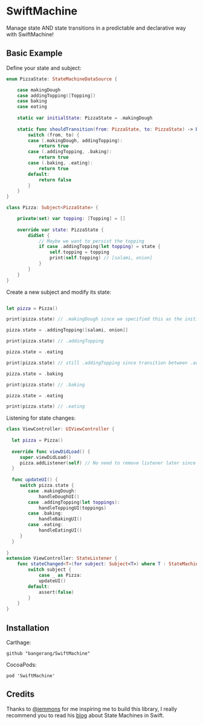 # SwiftMachine
Manage state AND state transitions in a predictable and declarative way with SwiftMachine!


## Basic Example

Define your state and subject:

```swift
enum PizzaState: StateMachineDataSource {

    case makingDough
    case addingTopping([Topping])
    case baking
    case eating
    
    static var initialState: PizzaState = .makingDough
    
    static func shouldTransition(from: PizzaState, to: PizzaState) -> Bool {
        switch (from, to) {
        case (.makingDough, addingTopping):
            return true
        case (.addingTopping, .baking):
            return true
        case (.baking, .eating):
            return true
        default:
            return false
        }
    }
}

class Pizza: Subject<PizzaState> {

    private(set) var topping: [Topping] = []
    
    override var state: PizzaState {
        didSet {
            // Maybe we want to persist the topping
            if case .addingTopping(let topping) = state {
                self.topping = topping
                print(self.topping) // [salami, onion]
            }
        }
    }
}
```

Create a new subject and modify its state:

```swift

let pizza = Pizza()

print(pizza.state) // .makingDough since we specified this as the initial state

pizza.state = .addingTopping([salami, onion]]

print(pizza.state) // .addingTopping

pizza.state = .eating

print(pizza.state) // still .addingTopping since transition between .addTopping and .eating is not allowed, you have the bake the pizza first!

pizza.state = .baking 

print(pizza.state) // .baking

pizza.state = .eating

print(pizza.state) // .eating

```


Listening for state changes:

```swift
class ViewController: UIViewController {
  
  let pizza = Pizza()
  
  override func viewDidLoad() {
     super.viewDidLoad()
     pizza.addListener(self) // No need to remove listener later since its stored as a weak reference
  }
  
  func updateUI() {
     switch pizza.state {
        case .makingDough:
            handleDoughUI()
        case .addingTopping(let toppings):
            handleToppingUI(toppings)
        case .baking:
            handleBakingUI()
        case .eating:
            handleEatingUI()
     }
  }
  
}
extension ViewController: StateListener {
    func stateChanged<T>(for subject: Subject<T>) where T : StateMachineDataSource {
        switch subject {
            case _ as Pizza:
            updateUI()
        default:
            assert(false)
        }
    }
}
```


## Installation

Carthage:
```
github "bangerang/SwiftMachine"
```
CocoaPods:
```
pod 'SwiftMachine'
```
## Credits

Thanks to [@jemmons](https://twitter.com/jemmons) for me inspiring me to build this library, I really recommend you to read his [blog](http://www.figure.ink/blog/2015/1/31/swift-state-machines-part-1) about State Machines in Swift.
